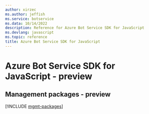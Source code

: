 ```yaml
---
author: xirzec
ms.author: jeffish
ms.service: botservice
ms.data: 10/14/2022
description: Reference for Azure Bot Service SDK for JavaScript
ms.devlang: javascript
ms.topic: reference
title: Azure Bot Service SDK for JavaScript
---
```

# Azure Bot Service SDK for JavaScript - preview

## Management packages - preview
[!INCLUDE [mgmt-packages](bot-service-mgmt-index.md)]